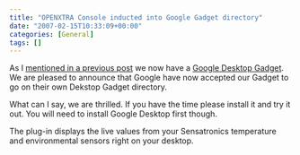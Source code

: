 ```yaml
---
title: "OPENXTRA Console inducted into Google Gadget directory"
date: "2007-02-15T10:33:09+00:00"
categories: [General]
tags: []
---
```


As I <a href="http://techteapot.com/gadget-ahoy/">mentioned in a previous post</a> we now have a <a href="http://www.openxtra.co.uk/downloads/openxtra-console.php">Google Desktop Gadget</a>. We are pleased to announce that Google have now accepted our Gadget to go on their own Dekstop Gadget directory.

What can I say, we are thrilled. If you have the time please install it and try it out. You will need to install Google Desktop first though.

The plug-in displays the live values from your Sensatronics temperature and environmental sensors right on your desktop.
